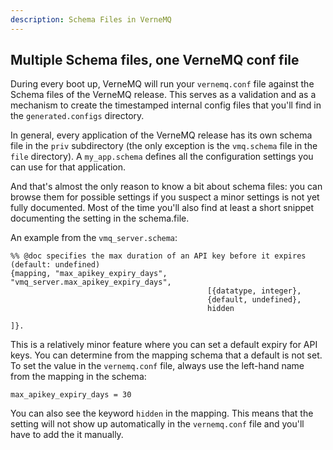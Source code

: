 ```yaml
---
description: Schema Files in VerneMQ
---
```


## Multiple Schema files, one VerneMQ conf file

During every boot up, VerneMQ will run your `vernemq.conf` file against the Schema files of the VerneMQ release. This serves as a validation and as a mechanism to create the timestamped internal config files that you'll find in the `generated.configs` directory.

In general, every application of the VerneMQ release has its own schema file in the `priv` subdirectory (the only exception is the `vmq.schema` file in the `file` directory). A `my_app.schema` defines all the configuration settings you can use for that application.

And that's almost the only reason to know a bit about schema files: you can browse them for possible settings if you suspect a minor settings is not yet fully documented. Most of the time you'll also find at least a short snippet documenting the setting in the schema.file.

An example from the `vmq_server.schema`:

```
%% @doc specifies the max duration of an API key before it expires (default: undefined)
{mapping, "max_apikey_expiry_days", "vmq_server.max_apikey_expiry_days", 
                                            [{datatype, integer}, 
                                            {default, undefined},
                                            hidden
                                                                                ]}.
```

This is a relatively minor feature where you can set a default expiry for API keys. You can determine from the mapping schema that a default is not set. To set the value in the `vernemq.conf` file, always use the left-hand name from the mapping in the schema:

```
max_apikey_expiry_days = 30
```

You can also see the keyword `hidden` in the mapping. This means that the setting will not show up automatically in the `vernemq.conf` file and you'll have to add the it manually.